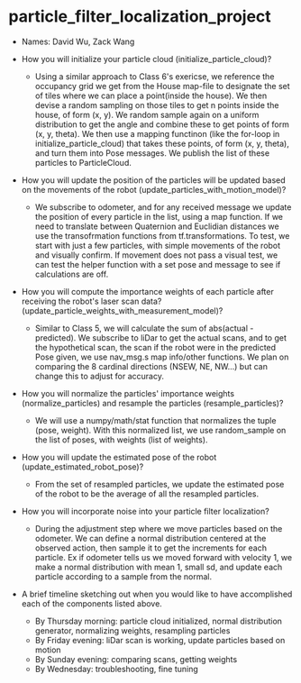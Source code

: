 # particle_filter_localization_project

* Names: David Wu, Zack Wang

* How you will initialize your particle cloud (initialize_particle_cloud)?
  *   Using a similar approach to Class 6's exericse, we reference the occupancy grid we get from the House map-file to designate the set of tiles where we can place a point(inside the house). We then devise a random sampling on those tiles to get n points inside the house, of form (x, y). We random sample again on a uniform distribution to get the angle and combine these to get points of form (x, y, theta). We then use a mapping functinon (like the for-loop in initialize_particle_cloud) that takes these points, of form (x, y, theta), and turn them into Pose messages. We publish the list of these particles to ParticleCloud. 

* How you will update the position of the particles will be updated based on the movements of the robot (update_particles_with_motion_model)?
  *   We subscribe to odometer, and for any received message we update the position of every particle in the list, using a map function. If we need to translate between Quaternion and Euclidian distances we use the transofrmation functions from tf.transformations. To test, we start with just a few particles, with simple movements of the robot and visually confirm. If movement does not pass a visual test, we can test the helper function with a set pose and message to see if calculations are off. 
* How you will compute the importance weights of each particle after receiving the robot's laser scan data?(update_particle_weights_with_measurement_model)?
  *   Similar to Class 5, we will calculate the sum of abs(actual - predicted). We subscribe to liDar to get the actual scans, and to get the hypothetical scan, the scan if the robot were in the predicted Pose given, we use nav_msg.s map info/other functions. We plan on comparing the 8 cardinal directions (NSEW, NE, NW...) but can change this to adjust for accuracy. 
* How you will normalize the particles' importance weights (normalize_particles) and resample the particles (resample_particles)?
  *  We will use a numpy/math/stat function that normalizes the tuple (pose, weight). With this normalized list, we use random_sample on the list of poses, with weights (list of weights). 
* How you will update the estimated pose of the robot (update_estimated_robot_pose)?
  *  From the set of resampled particles, we update the estimated pose of the robot to be the average of all the resampled particles. 
* How you will incorporate noise into your particle filter localization?
  * During the adjustment step where we move particles based on the odometer. We can define a normal distribution centered at the observed action, then sample it to get the increments for each particle. Ex if odometer tells us we moved forward with velocity 1, we make a normal distribution with mean 1, small sd, and update each particle according to a sample from the normal.  
* A brief timeline sketching out when you would like to have accomplished each of the components listed above.
  *   By Thursday morning: particle cloud initialized, normal distribution generator, normalizing weights, resampling particles
  *   By Friday evening: liDar scan is working, update particles based on motion
  *   By Sunday evening: comparing scans, getting weights
  *   By Wednesday: troubleshooting, fine tuning 
